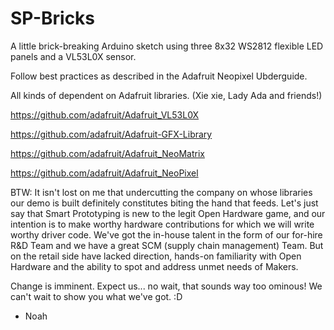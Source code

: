 # SP-Bricks
A little brick-breaking Arduino sketch using three 8x32 WS2812 flexible LED panels and a VL53L0X sensor.

Follow best practices as described in the Adafruit Neopixel Ubderguide.

All kinds of dependent on Adafruit libraries. (Xie xie, Lady Ada and friends!)

https://github.com/adafruit/Adafruit_VL53L0X

https://github.com/adafruit/Adafruit-GFX-Library

https://github.com/adafruit/Adafruit_NeoMatrix

https://github.com/adafruit/Adafruit_NeoPixel

BTW: It isn't lost on me that undercutting the company on whose libraries our demo is built definitely constitutes biting the hand that feeds. Let's just say that Smart Prototyping is new to the legit Open Hardware game, and our intention is to make worthy hardware contributions for which we will write worthy driver code. We've got the in-house talent in the form of our for-hire R&D Team and we have a great SCM (supply chain management) Team. But on the retail side have lacked direction, hands-on familiarity with Open Hardware and the ability to spot and address unmet needs of Makers.

Change is imminent. Expect us... no wait, that sounds way too ominous! We can't wait to show you what we've got. :D

- Noah
